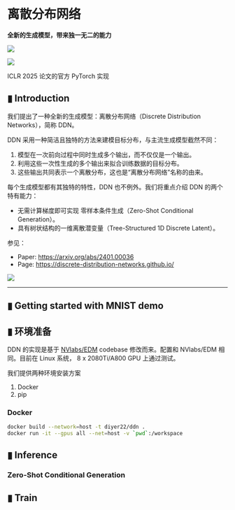 # 离散分布网络
**全新的生成模型，带来独一无二的能力**

![](https://discrete-distribution-networks.github.io/img/ddn-intro.png)



![](https://discrete-distribution-networks.github.io/img/2d-density.png)

ICLR 2025 论文的官方 PyTorch 实现


## ▮ Introduction
我们提出了一种全新的生成模型：离散分布网络（Discrete Distribution Networks），简称 DDN。

DDN 采用一种简洁且独特的方法来建模目标分布，与主流生成模型截然不同：
1. 模型在一次前向过程中同时生成多个输出，而不仅仅是一个输出。
2. 利用这些一次性生成的多个输出来拟合训练数据的目标分布。
3. 这些输出共同表示一个离散分布，这也是“离散分布网络”名称的由来。

每个生成模型都有其独特的特性，DDN 也不例外。我们将重点介绍 DDN 的两个特有能力：
- 无需计算梯度即可实现 零样本条件生成（Zero-Shot Conditional Generation）。
- 具有树状结构的一维离散潜变量（Tree-Structured 1D Discrete Latent）。

参见：
- Paper: https://arxiv.org/abs/2401.00036  
- Page: https://discrete-distribution-networks.github.io/


![](https://discrete-distribution-networks.github.io/img/zscg.png)

---
## ▮ Getting started with MNIST demo


## ▮ 环境准备
DDN 的实现是基于 [NVlabs/EDM](https://github.com/NVlabs/edm) codebase 修改而来。配置和 NVlabs/EDM 相同。目前在 Linux 系统， 8 x 2080Ti/A800 GPU 上通过测试。

我们提供两种环境安装方案
1. Docker
2. pip

### Docker
```bash
docker build --network=host -t diyer22/ddn .
docker run -it --gpus all --net=host -v `pwd`:/workspace 
```


## ▮ Inference

### Zero-Shot Conditional Generation


## ▮ Train





